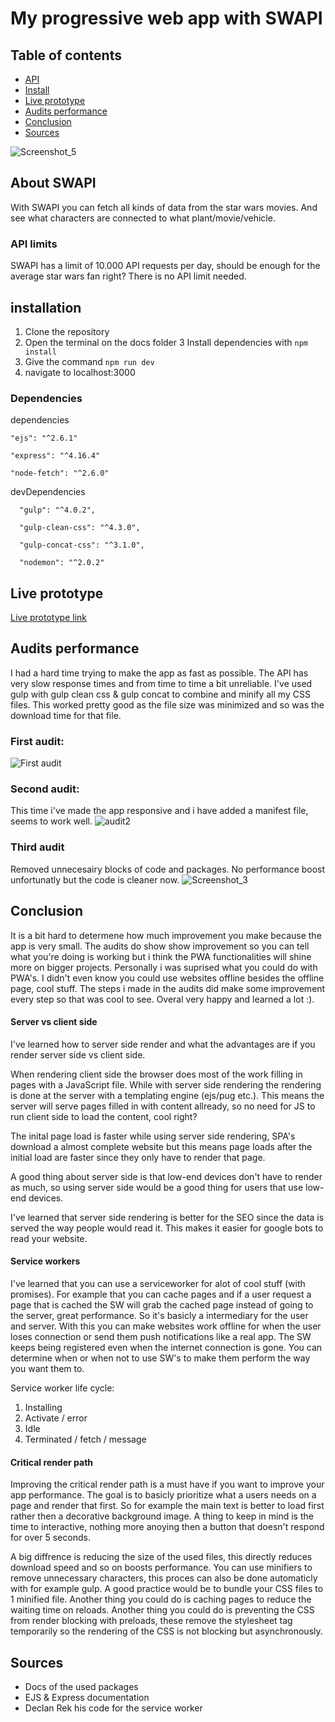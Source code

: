 # My progressive web app with SWAPI

## Table of contents
- [API](#about-swapi)
- [Install](#installation)
- [Live prototype](#live-prototype)
- [Audits performance](#audits-performance)
- [Conclusion](#conclusion)
- [Sources](#sources)

![Screenshot_5](https://user-images.githubusercontent.com/43336468/76844943-59ad1d80-683e-11ea-8a24-b14bf41eae25.png)

## About SWAPI
With SWAPI you can fetch all kinds of data from the star wars movies. And see what characters are connected to what plant/movie/vehicle.

### API limits
SWAPI has a limit of 10.000 API requests per day, should be enough for the average star wars fan right?
There is no API limit needed.

## installation
  1. Clone the repository
  2. Open the terminal on the docs folder
  3 Install dependencies with `npm install`
  3. Give the command `npm run dev`
  4. navigate to localhost:3000
  
  ### Dependencies
  dependencies
  
    "ejs": "^2.6.1"
    
    "express": "^4.16.4"
    
    "node-fetch": "^2.6.0"
    
   devDependencies
   
      "gulp": "^4.0.2",
      
      "gulp-clean-css": "^4.3.0",
      
      "gulp-concat-css": "^3.1.0",
      
      "nodemon": "^2.0.2"

  
## Live prototype
<a href="https://fierce-mesa-63813.herokuapp.com/people/" target="_blank">Live prototype link</a>


## Audits performance
I had a hard time trying to make the app as fast as possible. The API has very slow response times and from time to time a bit unreliable.
I've used gulp with gulp clean css & gulp concat to combine and minify all my CSS files. This worked pretty good as the file size was minimized and so was the download time for that file.
### First audit:
![First audit](https://user-images.githubusercontent.com/43336468/77434617-7074e680-6de1-11ea-8915-d2032a84b9fc.png)

### Second audit:
This time i've made the app responsive and i have added a manifest file, seems to work well.
![audit2](https://user-images.githubusercontent.com/43336468/77447088-90130b80-6def-11ea-9165-19df5f56e349.png)

### Third audit
Removed unnecesairy blocks of code and packages. No performance boost unfortunatly but the code is cleaner now.
![Screenshot_3](https://user-images.githubusercontent.com/43336468/77692166-6ea85000-6fa6-11ea-9f96-11bb06b1eef8.png)

## Conclusion
It is a bit hard to determene how much improvement you make because the app is very small. The audits do show show improvement so you can tell what you're doing is working but i think the PWA functionalities will shine more on bigger projects. Personally i was suprised what you could do with PWA's. I didn't even know you could use websites offline besides the offline page, cool stuff. The steps i made in the audits did make some improvement every step so that was cool to see. Overal very happy and learned a lot :).

#### Server vs client side
I've learned how to server side render and what the advantages are if you render server side vs client side.

When rendering client side the browser does most of the work filling in pages with a JavaScript file.
While with server side rendering the rendering is done at the server with a templating engine (ejs/pug etc.). This means the server will serve pages filled in with content allready, so no need for JS to run client side to load the content, cool right?

The inital page load is faster while using server side rendering, SPA's download a almost complete website but this means page loads after the initial load are faster since they only have to render that page.

A good thing about server side is that low-end devices don't have to render as much, so using server side would be a good thing for users that use low-end devices.

I've learned that server side rendering is better for the SEO since the data is served the way people would read it. This makes it easier for google bots to read your website.

#### Service workers
I've learned that you can use a serviceworker for alot of cool stuff (with promises). 
For example that you can cache pages and if a user request a page that is cached the SW will grab the cached page instead of going to the server, great performance. So it's basicly a intermediary for the user and server. With this you can make websites work offline for when the user loses connection or send them push notifications like a real app. The SW keeps being registered even when the internet connection is gone.
You can determine when or when not to use SW's to make them perform the way you want them to.

Service worker life cycle:
1. Installing
2. Activate / error
3. Idle
4. Terminated / fetch / message

#### Critical render path
Improving the critical render path is a must have if you want to improve your app performance. The goal is to basicly prioritize what a users needs on a page and render that first. So for example the main text is better to load first rather then a decorative background image. A thing to keep in mind is the time to interactive, nothing more anoying then a button that doesn't respond for over 5 seconds.

A big diffrence is reducing the size of the used files, this directly reduces download speed and so on boosts performance.
You can use minifiers to remove unnecessary characters, this proces can also be done automaticly with for example gulp. 
A good practice would be to bundle your CSS files to 1 minified file.
Another thing you could do is caching pages to reduce the waiting time on reloads.
Another thing you could do is preventing the CSS from render blocking with preloads, these remove the stylesheet tag temporarily so the rendering of the CSS is not blocking but asynchronously.

## Sources
- Docs of the used packages
- EJS & Express documentation
- Declan Rek his code for the service worker





